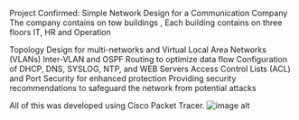  Project Confirmed: Simple Network Design for a Communication Company 
The company contains on tow buildings , Each building contains on three floors IT, HR and Operation

 Topology Design for multi-networks and Virtual Local Area Networks (VLANs)
 Inter-VLAN and OSPF Routing to optimize data flow
 Configuration of DHCP, DNS, SYSLOG, NTP, and WEB Servers
 Access Control Lists (ACL) and Port Security for enhanced protection
 Providing security recommendations to safeguard the network from potential attacks

All of this was developed using Cisco Packet Tracer.
![image alt](https://github.com/Ghanem-MO/Network-Security_5GCOM-project/blob/8268531c852d7a3d53f013c57374b7ae1ec00bd6/Screenshot%202024-11-22%20112326.png)
